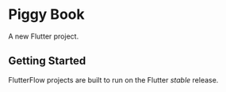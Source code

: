 # Piggy Book

A new Flutter project.

## Getting Started

FlutterFlow projects are built to run on the Flutter _stable_ release.
